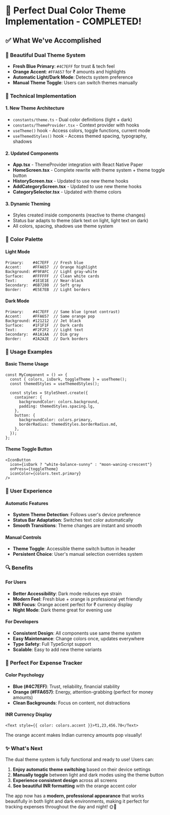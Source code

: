 # 🎨 Perfect Dual Color Theme Implementation - COMPLETED!

## ✅ What We've Accomplished

### 🌟 **Beautiful Dual Theme System**
- **Fresh Blue Primary**: `#4C7EFF` for trust & tech feel
- **Orange Accent**: `#FFA657` for ₹ amounts and highlights  
- **Automatic Light/Dark Mode**: Detects system preference
- **Manual Theme Toggle**: Users can switch themes manually

### 🔧 **Technical Implementation**

#### 1. New Theme Architecture
- `constants/theme.ts` - Dual color definitions (light + dark)
- `constants/ThemeProvider.tsx` - Context provider with hooks
- `useTheme()` hook - Access colors, toggle functions, current mode
- `useThemedStyles()` hook - Access themed spacing, typography, shadows

#### 2. Updated Components
- **App.tsx** - ThemeProvider integration with React Native Paper
- **HomeScreen.tsx** - Complete rewrite with theme system + theme toggle button
- **HistoryScreen.tsx** - Updated to use new theme hooks
- **AddCategoryScreen.tsx** - Updated to use new theme hooks  
- **CategorySelector.tsx** - Updated with theme colors

#### 3. Dynamic Theming
- Styles created inside components (reactive to theme changes)
- Status bar adapts to theme (dark text on light, light text on dark)
- All colors, spacing, shadows use theme system

### 🎨 **Color Palette**

#### Light Mode
```tsx
Primary:    #4C7EFF  // Fresh blue
Accent:     #FFA657  // Orange highlight  
Background: #F9FAFC  // Light gray-white
Surface:    #FFFFFF  // Clean white cards
Text:       #1E1E1E  // Near-black
Secondary:  #6B7280  // Soft gray
Border:     #E5E7EB  // Light borders
```

#### Dark Mode  
```tsx
Primary:    #4C7EFF  // Same blue (great contrast)
Accent:     #FFA657  // Same orange pop
Background: #121212  // Jet black
Surface:    #1F1F1F  // Dark cards
Text:       #F2F2F2  // Light text
Secondary:  #A1A1AA  // Dim gray
Border:     #2A2A2E  // Dark borders
```

### 🚀 **Usage Examples**

#### Basic Theme Usage
```tsx
const MyComponent = () => {
  const { colors, isDark, toggleTheme } = useTheme();
  const themedStyles = useThemedStyles();

  const styles = StyleSheet.create({
    container: {
      backgroundColor: colors.background,
      padding: themedStyles.spacing.lg,
    },
    button: {
      backgroundColor: colors.primary,
      borderRadius: themedStyles.borderRadius.md,
    },
  });
};
```

#### Theme Toggle Button
```tsx
<IconButton
  icon={isDark ? "white-balance-sunny" : "moon-waning-crescent"}
  onPress={toggleTheme}
  iconColor={colors.text.primary}
/>
```

### 📱 **User Experience**

#### Automatic Features
- **System Theme Detection**: Follows user's device preference
- **Status Bar Adaptation**: Switches text color automatically
- **Smooth Transitions**: Theme changes are instant and smooth

#### Manual Controls
- **Theme Toggle**: Accessible theme switch button in header
- **Persistent Choice**: User's manual selection overrides system

### 🔍 **Benefits**

#### For Users
- **Better Accessibility**: Dark mode reduces eye strain
- **Modern Feel**: Fresh blue + orange is professional yet friendly
- **INR Focus**: Orange accent perfect for ₹ currency display
- **Night Mode**: Dark theme great for evening use

#### For Developers  
- **Consistent Design**: All components use same theme system
- **Easy Maintenance**: Change colors once, updates everywhere
- **Type Safety**: Full TypeScript support
- **Scalable**: Easy to add new theme variants

### 🎯 **Perfect For Expense Tracker**

#### Color Psychology
- **Blue (#4C7EFF)**: Trust, reliability, financial stability
- **Orange (#FFA657)**: Energy, attention-grabbing (perfect for money amounts)
- **Clean Backgrounds**: Focus on content, not distractions

#### INR Currency Display
```tsx
<Text style={{ color: colors.accent }}>₹1,23,456.78</Text>
```
The orange accent makes Indian currency amounts pop visually!

### ✨ **What's Next**

The dual theme system is fully functional and ready to use! Users can:

1. **Enjoy automatic theme switching** based on their device settings
2. **Manually toggle** between light and dark modes using the theme button
3. **Experience consistent design** across all screens
4. **See beautiful INR formatting** with the orange accent color

The app now has a **modern, professional appearance** that works beautifully in both light and dark environments, making it perfect for tracking expenses throughout the day and night! 🌞🌚
